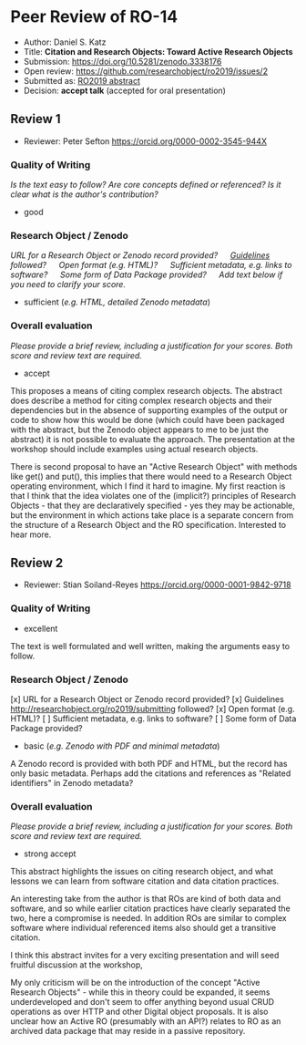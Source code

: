 # Peer Review of RO-14

* Author: Daniel S. Katz
* Title: **Citation and Research Objects: Toward Active Research Objects**
* Submission: <https://doi.org/10.5281/zenodo.3338176>
* Open review: <https://github.com/researchobject/ro2019/issues/2>
* Submitted as: [RO2019 abstract](https://researchobject.github.io/ro2019/cfp)
* Decision:	**accept talk** (accepted for oral presentation)


## Review 1

* Reviewer: Peter Sefton <https://orcid.org/0000-0002-3545-944X>


### Quality of Writing
_Is the text easy to follow? Are core concepts defined or referenced? 
Is it clear what is the author's contribution?_

* good

### Research Object / Zenodo

_URL for a Research Object or Zenodo record provided?
   [Guidelines](http://researchobject.org/ro2019/submitting) followed?
   Open format (e.g. HTML)?
   Sufficient metadata, e.g. links to software?
   Some form of Data Package provided?
   Add text below if you need to clarify your score._

* sufficient (_e.g. HTML, detailed Zenodo metadata_)

### Overall evaluation
_Please provide a brief review, including a justification for your scores. 
Both score and  review text are required._

* accept

This proposes a means of citing complex research objects. The abstract does
describe a method for citing complex research objects and their dependencies but
in the absence of supporting examples of the output or code to show how this
would be done (which could have been packaged with the abstract, but the Zenodo
object appears to me to be just the abstract) it is not possible to evaluate the
approach. The presentation at the workshop should include examples using actual
research objects.

There is second proposal to have an "Active Research Object" with methods like
get() and put(), this implies that there would need to a Research Object
operating environment, which I find it hard to imagine. My first reaction is
that I think that the idea violates one of the (implicit?) principles of
Research Objects - that they are declaratively specified - yes they may be
actionable, but the environment in which actions take place is a separate
concern from the structure of a Research Object and the RO specification.
Interested to hear more.


## Review 2

* Reviewer: Stian Soiland-Reyes <https://orcid.org/0000-0001-9842-9718>

### Quality of Writing

* excellent

The text is well formulated and well written, making the arguments easy to follow.

### Research Object / Zenodo

[x] URL for a Research Object or Zenodo record provided?
[x] Guidelines <http://researchobject.org/ro2019/submitting> followed?
[x] Open format (e.g. HTML)?
[ ] Sufficient metadata, e.g. links to software?
[ ] Some form of Data Package provided?

* basic (_e.g. Zenodo with PDF and minimal metadata_)

A Zenodo record is provided with both PDF and HTML, but the record has only basic metadata. Perhaps add the citations and references as "Related identifiers" in Zenodo metadata?

### Overall evaluation
_Please provide a brief review, including a justification for your scores. 
Both score and  review text are required._

* strong accept

This abstract highlights the issues on citing research object, and what lessons we can learn from software citation and data citation practices. 

An interesting take from the author is that ROs are kind of both data and software, and so while earlier citation practices have clearly separated the two, here a compromise is needed. In addition ROs are similar to complex software where individual referenced items also should get a transitive citation.

I think this abstract invites for a very exciting presentation and will seed fruitful discussion at the workshop,

My only criticism will be on the introduction of the concept  "Active Research Objects" - while this in theory could be expanded, it seems underdeveloped and don't seem to offer anything beyond usual CRUD operations as over HTTP and other Digital object proposals. It is also unclear how an Active RO (presumably with an API?) relates to RO as an archived data package that may reside in a passive repository.